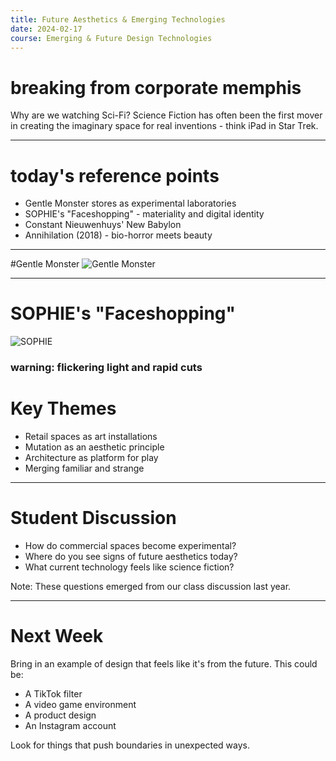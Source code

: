 ```yaml
---
title: Future Aesthetics & Emerging Technologies
date: 2024-02-17
course: Emerging & Future Design Technologies
---
```


# breaking from corporate memphis

Why are we watching Sci-Fi? Science Fiction has often been the first mover in creating the imaginary space for real inventions - think iPad in Star Trek.

---

# today's reference points

* Gentle Monster stores as experimental laboratories
* SOPHIE's "Faceshopping" - materiality and digital identity
* Constant Nieuwenhuys' New Babylon
* Annihilation (2018) - bio-horror meets beauty

---

#Gentle Monster
![Gentle Monster](https://web-resource.gentlemonster.com/event/1716253628.jpg)

---

# SOPHIE's "Faceshopping"
![SOPHIE](https://youtu.be/es9-P1SOeHU?si=ue0NV2mF_VKVK0oP)
### warning: flickering light and rapid cuts

# Key Themes

* Retail spaces as art installations
* Mutation as an aesthetic principle
* Architecture as platform for play
* Merging familiar and strange

---

# Student Discussion

* How do commercial spaces become experimental?
* Where do you see signs of future aesthetics today?
* What current technology feels like science fiction?

Note: These questions emerged from our class discussion last year.

---

# Next Week

Bring in an example of design that feels like it's from the future. This could be:
* A TikTok filter
* A video game environment
* A product design
* An Instagram account

Look for things that push boundaries in unexpected ways.